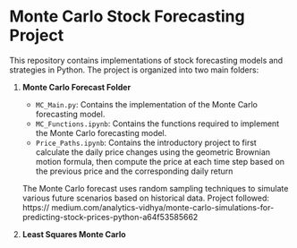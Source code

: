# Monte Carlo Stock Forecasting Project

This repository contains implementations of stock forecasting models and strategies in Python. The project is organized into two main folders:

1. **Monte Carlo Forecast Folder**
   - `MC_Main.py`: Contains the implementation of the Monte Carlo forecasting model.
   - `MC_Functions.ipynb`: Contains the functions required to implement the Monte Carlo forecasting model.
   - `Price_Paths.ipynb`: Contains the introductory project to first calculate the daily price changes using the geometric Brownian motion formula, then compute the price at each time step based on the previous price and the corresponding daily return

   The Monte Carlo forecast uses random sampling techniques to simulate various future scenarios based on historical data. Project followed: https://        medium.com/analytics-vidhya/monte-carlo-simulations-for-predicting-stock-prices-python-a64f53585662

2. **Least Squares Monte Carlo**
